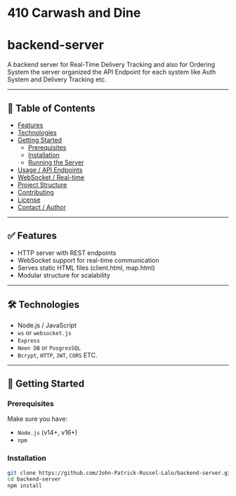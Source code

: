 # 410 Carwash and Dine

# backend-server

A backend server for Real-Time Delivery Tracking and also for Ordering System
the server organized the API Endpoint for each system like Auth System and Delivery Tracking etc.

---

## 🧭 Table of Contents

- [Features](#-features)  
- [Technologies](#-technologies)  
- [Getting Started](#-getting-started)  
  - [Prerequisites](#prerequisites)  
  - [Installation](#installation)  
  - [Running the Server](#running-the-server)  
- [Usage / API Endpoints](#usage--api-endpoints)  
- [WebSocket / Real-time](#websocket--real-time)  
- [Project Structure](#project-structure)  
- [Contributing](#contributing)  
- [License](#license)  
- [Contact / Author](#contact--author)

---

## ✅ Features

- HTTP server with REST endpoints  
- WebSocket support for real-time communication  
- Serves static HTML files (client.html, map.html)  
- Modular structure for scalability  

---

## 🛠 Technologies

- Node.js / JavaScript  
- `ws` or `websocket.js`
- `Express`
- `Neon DB` or `PosgresSQL`
- `Bcrypt`, `HTTP`, `JWT`, `CORS` ETC.

---

## 🚀 Getting Started

### Prerequisites

Make sure you have:

- `Node.js` (v14+, v16+)
- `npm`  

### Installation

```bash
git clone https://github.com/John-Patrick-Russel-Lalo/backend-server.git
cd backend-server
npm install
```



